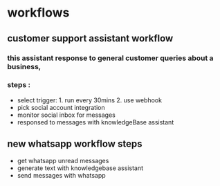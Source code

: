 # workflows

## customer support assistant workflow

### this assistant response to general customer queries about a business,

### steps :

<ul>
<li>select trigger: 1. run every 30mins 2. use webhook</li>
<li>pick social account integration</li>
<li>monitor social inbox for messages</li>
<li>responsed to messages with knowledgeBase assistant</li>
</ul>

## new whatsapp workflow steps
- get whatsapp unread messages
- generate text with knowledgebase assistant
- send messages with whatsapp


